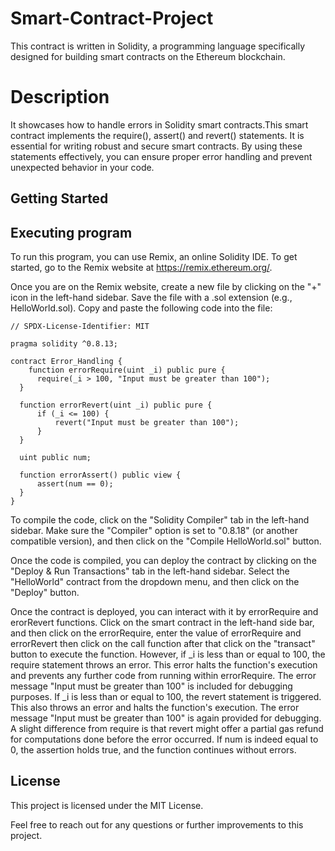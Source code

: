 # Smart-Contract-Project
This contract is written in Solidity, a programming language specifically designed for building smart contracts on the Ethereum blockchain.
# Description
It showcases how to handle errors in Solidity smart contracts.This smart contract implements the require(), assert() and revert() statements. It is essential for writing robust and secure smart contracts. By using these statements effectively, you can ensure proper error handling and prevent unexpected behavior in your code.
## Getting Started
## Executing program
To run this program, you can use Remix, an online Solidity IDE. To get started, go to the Remix website at https://remix.ethereum.org/.

Once you are on the Remix website, create a new file by clicking on the "+" icon in the left-hand sidebar. Save the file with a .sol extension (e.g., HelloWorld.sol). Copy and paste the following code into the file:

    // SPDX-License-Identifier: MIT

    pragma solidity ^0.8.13;

    contract Error_Handling {
        function errorRequire(uint _i) public pure {
          require(_i > 100, "Input must be greater than 100");
      }

      function errorRevert(uint _i) public pure {
          if (_i <= 100) {
              revert("Input must be greater than 100");
          }
      }

      uint public num;

      function errorAssert() public view {
          assert(num == 0);
      }
    }

To compile the code, click on the "Solidity Compiler" tab in the left-hand sidebar. Make sure the "Compiler" option is set to "0.8.18" (or another compatible version), and then click on the "Compile HelloWorld.sol" button.

Once the code is compiled, you can deploy the contract by clicking on the "Deploy & Run Transactions" tab in the left-hand sidebar. Select the "HelloWorld" contract from the dropdown menu, and then click on the "Deploy" button.

Once the contract is deployed, you can interact with it by errorRequire and erorRevert functions. Click on the smart contract in the left-hand side bar, and then click on the errorRequire, enter the value of errorRequire and errorRevert then click on the call function after that click on the "transact" button to execute the function. However, if _i is less than or equal to 100, the require statement throws an error. This error halts the function's execution and prevents any further code from running within errorRequire. The error message "Input must be greater than 100" is included for debugging purposes. If _i is less than or equal to 100, the revert statement is triggered. This also throws an error and halts the function's execution. The error message "Input must be greater than 100" is again provided for debugging. A slight difference from require is that revert might offer a partial gas refund for computations done before the error occurred. If num is indeed equal to 0, the assertion holds true, and the function continues without errors. 
## License
This project is licensed under the MIT License.

Feel free to reach out for any questions or further improvements to this project.
